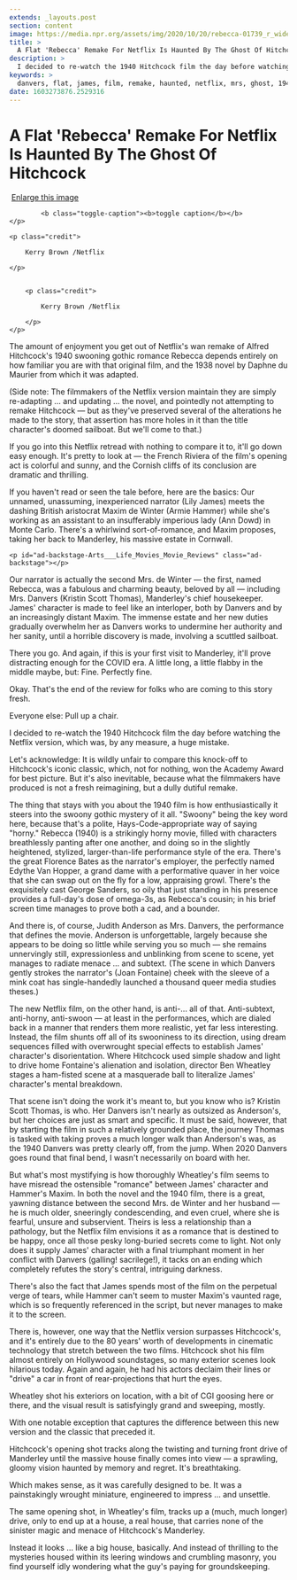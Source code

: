 ```yaml
--- 
extends: _layouts.post 
section: content 
image: https://media.npr.org/assets/img/2020/10/20/rebecca-01739_r_wide-1d0c786fc7f896d1d7da5563b489c125437f7203.jpg?s=1400 
title: > 
  A Flat 'Rebecca' Remake For Netflix Is Haunted By The Ghost Of Hitchcock 
description: > 
  I decided to re-watch the 1940 Hitchcock film the day before watching the Netflix version, which was, by any measure, a huge mistake.The thing that stays with you about the 1940 film is how enthusiastically it steers into the swoony gothic mystery of it all.Rebecca (1940) is a strikingly horny movie, filled with characters breathlessly panting after one another, and doing so in the slightly heightened, stylized, larger-than-life performance style of the era.And there is, of course, Judith Anderson as Mrs. Danvers, the performance that defines the movie.The new Netflix film, on the other hand, is anti-... all of that. 
keywords: > 
  danvers, flat, james, film, remake, haunted, netflix, mrs, ghost, 1940, scene, rebecca, shot, version, hitchcock 
date: 1603273876.2529316 
--- 
```

<div><p class="storytitle">
      <h1>A Flat 'Rebecca' Remake For Netflix Is Haunted By The Ghost Of Hitchcock</h1>
   
   
   
</p><img src="https://media.npr.org/assets/img/2020/10/20/rebecca-01739_r_wide-1d0c786fc7f896d1d7da5563b489c125437f7203-s1100-c15.jpg" class="img lazyOnLoad" alt="">
        <a class="enlargelink" href="https://media.npr.org/assets/img/2020/10/20/rebecca-01739_r_wide-1d0c786fc7f896d1d7da5563b489c125437f7203-s1200.jpg">Enlarge this image</a>
        <p class="caption-wrap">
         


            <b class="toggle-caption"><b>toggle caption</b></b>
    </p>

    <p class="credit">
        
        Kerry Brown /Netflix
        
    </p>
<img alt="">
    <p class="image_data">
         
        <p class="credit">
            
            Kerry Brown /Netflix
            
        </p>
    </p>
<p>The amount of enjoyment you get out of Netflix's wan remake of Alfred Hitchcock's 1940 swooning gothic romance Rebecca depends entirely on how familiar you are with that original film, and the 1938 novel by Daphne du Maurier from which it was adapted.</p>   <p>(Side note: The filmmakers of the Netflix version maintain they are simply re-adapting ... and updating ... the novel, and pointedly not attempting to remake Hitchcock &#8212; but as they've preserved several of the alterations he made to the story, that assertion has more holes in it than the title character's doomed sailboat. But we'll come to that.)</p>   <p>If you go into this Netflix retread with nothing to compare it to, it'll go down easy enough. It's pretty to look at &#8212; the French Riviera of the film's opening act is colorful and sunny, and the Cornish cliffs of its conclusion are dramatic and thrilling.</p>   <p>If you haven't read or seen the tale before, here are the basics: Our unnamed, unassuming, inexperienced narrator (Lily James) meets the dashing British aristocrat Maxim de Winter (Armie Hammer) while she's working as an assistant to an insufferably imperious lady (Ann Dowd) in Monte Carlo. There's a whirlwind sort-of-romance, and Maxim proposes, taking her back to Manderley, his massive estate in Cornwall.</p>   
    

    <p id="ad-backstage-Arts___Life_Movies_Movie_Reviews" class="ad-backstage"></p>

   <p>Our narrator is actually the second Mrs. de Winter &#8212; the first, named Rebecca, was a fabulous and charming beauty, beloved by all &#8212; including Mrs. Danvers (Kristin Scott Thomas), Manderley's chief housekeeper. James' character is made to feel like an interloper, both by Danvers and by an increasingly distant Maxim. The immense estate and her new duties gradually overwhelm her as Danvers works to undermine her authority and her sanity, until a horrible discovery is made, involving a scuttled sailboat.</p>   <p>There you go. And again, if this is your first visit to Manderley, it'll prove distracting enough for the COVID era. A little long, a little flabby in the middle maybe, but: Fine. Perfectly fine.</p>   <p>Okay. That's the end of the review for folks who are coming to this story fresh.</p>   <p>Everyone else: Pull up a chair.</p>   <p>I decided to re-watch the 1940 Hitchcock film the day before watching the Netflix version, which was, by any measure, a huge mistake.</p>   <p>Let's acknowledge: It is wildly unfair to compare this knock-off to Hitchcock's iconic classic, which, not for nothing, won the Academy Award for best picture. But it's also inevitable, because what the filmmakers have produced is not a fresh reimagining, but a dully dutiful remake.</p>   <p>The thing that stays with you about the 1940 film is how enthusiastically it steers into the swoony gothic mystery of it all. "Swoony" being the key word here, because that's a polite, Hays-Code-appropriate way of saying "horny." Rebecca (1940) is a strikingly horny movie, filled with characters breathlessly panting after one another, and doing so in the slightly heightened, stylized, larger-than-life performance style of the era. There's the great Florence Bates as the narrator's employer, the perfectly named Edythe Van Hopper, a grand dame with a performative quaver in her voice that she can swap out on the fly for a low, appraising growl. There's the exquisitely cast George Sanders, so oily that just standing in his presence provides a full-day's dose of omega-3s, as Rebecca's cousin; in his brief screen time manages to prove both a cad, and a bounder.</p>   <p>And there is, of course, Judith Anderson as Mrs. Danvers, the performance that defines the movie. Anderson is unforgettable, largely because she appears to be doing so little while serving you so much &#8212; she remains unnervingly still, expressionless and unblinking from scene to scene, yet manages to radiate menace ... and subtext. (The scene in which Danvers gently strokes the narrator's (Joan Fontaine) cheek with the sleeve of a mink coat has single-handedly launched a thousand queer media studies theses.)</p>   <p>The new Netflix film, on the other hand, is anti-... all of that. Anti-subtext, anti-horny, anti-swoon &#8212; at least in the performances, which are dialed back in a manner that renders them more realistic, yet far less interesting. Instead, the film shunts off all of its swooniness to its direction, using dream sequences filled with overwrought special effects to establish James' character's disorientation. Where Hitchcock used simple shadow and light to drive home Fontaine's alienation and isolation, director Ben Wheatley stages a ham-fisted scene at a masquerade ball to literalize James' character's mental breakdown.</p>   <p>That scene isn't doing the work it's meant to, but you know who is? Kristin Scott Thomas, is who. Her Danvers isn't nearly as outsized as Anderson's, but her choices are just as smart and specific. It must be said, however, that by starting the film in such a relatively grounded place, the journey Thomas is tasked with taking proves a much longer walk than Anderson's was, as the 1940 Danvers was pretty clearly off, from the jump. When 2020 Danvers goes round that final bend, I wasn't necessarily on board with her.</p>   <p>But what's most mystifying is how thoroughly Wheatley's film seems to have misread the ostensible "romance" between James' character and Hammer's Maxim. In both the novel and the 1940 film, there is a great, yawning distance between the second Mrs. de Winter and her husband &#8212; he is much older, sneeringly condescending, and even cruel, where she is fearful, unsure and subservient. Theirs is less a relationship than a pathology, but the Netflix film envisions it as a romance that is destined to be happy, once all those pesky long-buried secrets come to light. Not only does it supply James' character with a final triumphant moment in her conflict with Danvers (galling! sacrilege!), it tacks on an ending which completely refutes the story's central, intriguing darkness.</p>   <p>There's also the fact that James spends most of the film on the perpetual verge of tears, while Hammer can't seem to muster Maxim's vaunted rage, which is so frequently referenced in the script, but never manages to make it to the screen.</p>   <p>There is, however, one way that the Netflix version surpasses Hitchcock's, and it's entirely due to the 80 years' worth of developments in cinematic technology that stretch between the two films. Hitchcock shot his film almost entirely on Hollywood soundstages, so many exterior scenes look hilarious today. Again and again, he had his actors declaim their lines or "drive" a car in front of rear-projections that hurt the eyes.</p>   <p>Wheatley shot his exteriors on location, with a bit of CGI goosing here or there, and the visual result is satisfyingly grand and sweeping, mostly.</p>   <p>With one notable exception that captures the difference between this new version and the classic that preceded it.</p>   <p>Hitchcock's opening shot tracks along the twisting and turning front drive of Manderley until the massive house finally comes into view &#8212; a sprawling, gloomy vision haunted by memory and regret. It's breathtaking.</p>   <p>Which makes sense, as it was carefully designed to be. It was a painstakingly wrought miniature, engineered to impress ... and unsettle.</p>   <p>The same opening shot, in Wheatley's film, tracks up a (much, much longer) drive, only to end up at a house, a real house, that carries none of the sinister magic and menace of Hitchcock's Manderley.</p>   <p>Instead it looks ... like a big house, basically. And instead of thrilling to the mysteries housed within its leering windows and crumbling masonry, you find yourself idly wondering what the guy's paying for groundskeeping.</p>
</div>